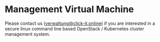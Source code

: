# Management Virtual Machine

Please contact us (verwaltung@click-it.online) if you are interested in a secure
linux command line based OpenStack / Kubernetes cluster management system.
